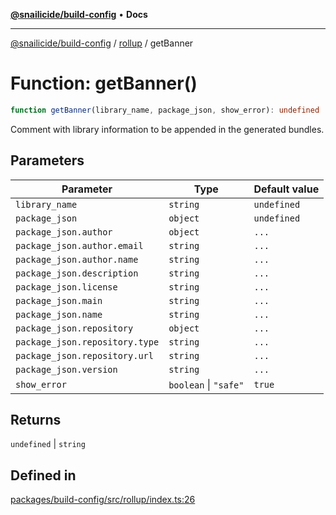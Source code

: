 [**@snailicide/build-config**](../../README.md) • **Docs**

---

[@snailicide/build-config](../../README.md) / [rollup](../README.md) / getBanner

# Function: getBanner()

```ts
function getBanner(library_name, package_json, show_error): undefined | string
```

Comment with library information to be appended in the generated bundles.

## Parameters

| Parameter                      | Type                  | Default value |
| ------------------------------ | --------------------- | ------------- |
| `library_name`                 | `string`              | `undefined`   |
| `package_json`                 | `object`              | `undefined`   |
| `package_json.author`          | `object`              | `...`         |
| `package_json.author.email`    | `string`              | `...`         |
| `package_json.author.name`     | `string`              | `...`         |
| `package_json.description`     | `string`              | `...`         |
| `package_json.license`         | `string`              | `...`         |
| `package_json.main`            | `string`              | `...`         |
| `package_json.name`            | `string`              | `...`         |
| `package_json.repository`      | `object`              | `...`         |
| `package_json.repository.type` | `string`              | `...`         |
| `package_json.repository.url`  | `string`              | `...`         |
| `package_json.version`         | `string`              | `...`         |
| `show_error`                   | `boolean` \| `"safe"` | `true`        |

## Returns

`undefined` \| `string`

## Defined in

[packages/build-config/src/rollup/index.ts:26](https://github.com/gbtunney/snailicide-monorepo/blob/000ebd5e5e0a4dc99abffd69e23184713d3a934a/packages/build-config/src/rollup/index.ts#L26)

